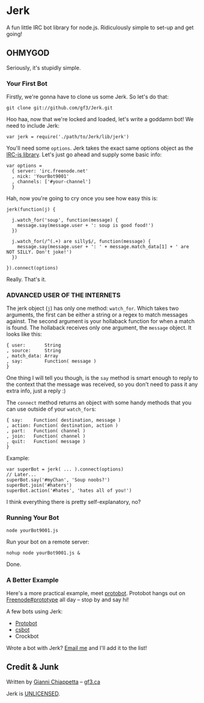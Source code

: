 # Jerk

A fun little IRC bot library for node.js. Ridiculously simple to set-up and get going!

## OHMYGOD

Seriously, it's stupidly simple.

### Your First Bot

Firstly, we're gonna have to clone us some Jerk. So let's do that:

    git clone git://github.com/gf3/Jerk.git

Hoo haa, now that we're locked and loaded, let's write a goddamn bot! We need to include Jerk:

    var jerk = require('./path/to/Jerk/lib/jerk')

You'll need some `options`. Jerk takes the exact same options object as the [IRC-js library](http://github.com/gf3/IRC-js/). Let's just go ahead and supply some basic info:

    var options =
      { server: 'irc.freenode.net'
      , nick: 'YourBot9001'
      , channels: ['#your-channel']
      }

Hah, now you're going to cry once you see how easy this is:

    jerk(function(j) {

      j.watch_for('soup', function(message) {
        message.say(message.user + ': soup is good food!')
      })

      j.watch_for(/^(.+) are silly$/, function(message) {
        message.say(message.user + ': ' + message.match_data[1] + ' are NOT SILLY. Don't joke!')
      })

    }).connect(options)

Really. That's it.

### ADVANCED USER OF THE INTERNETS

The jerk object (`j`) has only one method: `watch_for`. Which takes two arguments, the first can be either a string or a regex to match messages against. The second argument is your hollaback function for when a match is found. The hollaback receives only one argument, the `message` object. It looks like this:

    { user:       String
    , source:     String
    , match_data: Array
    , say:        Function( message )
    }

One thing I will tell you though, is the `say` method is smart enough to reply to the context that the message was received, so you don't need to pass it any extra info, just a reply :)

The `connect` method returns an object with some handy methods that you can use outside of your `watch_for`s:

    { say:    Function( destination, message )
    , action: Function( destination, action )
    , part:   Function( channel )
    , join:   Function( channel )
    , quit:   Function( message )
    }

Example:

    var superBot = jerk( ... ).connect(options)
    // Later...
    superBot.say('#myChan', 'Soup noobs?')
    superBot.join('#haters')
    superBot.action('#hates', 'hates all of you!')

I think everything there is pretty self-explanatory, no? 

### Running Your Bot

    node yourBot9001.js

Run your bot on a remote server:

    nohup node yourBot9001.js &

Done.

### A Better Example

Here's a more practical example, meet [protobot](http://github.com/gf3/protobot/blob/master/protobot.js). Protobot hangs out on [Freenode#prototype](irc://irc.freenode.net/prototype) all day &ndash; stop by and say hi!

A few bots using Jerk:

* [Protobot](http://github.com/gf3/protobot)
* [csbot](http://github.com/rdrake/csbot)
* Crockbot

Wrote a bot with Jerk? [Email me](mailto:gianni@runlevel6.org) and I'll add it to the list!

## Credit & Junk

Written by [Gianni Chiappetta](http://github.com/gf3) &ndash; [gf3.ca](http://gf3.ca)

Jerk is [UNLICENSED](http://unlicense.org/).

